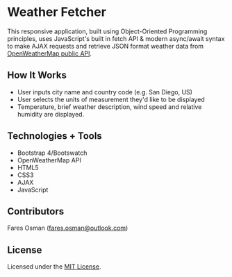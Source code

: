 # Weather Fetcher

This responsive application, built using Object-Oriented Programming principles, uses JavaScript's built in fetch API & modern async/await syntax to make AJAX requests and retrieve JSON format weather data from [OpenWeatherMap public API](https://openweathermap.org/api). 

## How It Works

* User inputs city name and country code (e.g. San Diego, US) 
* User selects the units of measurement they'd like to be displayed 
* Temperature, brief weather description, wind speed and relative humidity are displayed. 

## Technologies + Tools 

* Bootstrap 4/Bootswatch
* OpenWeatherMap API
* HTML5
* CSS3
* AJAX
* JavaScript 

## Contributors

Fares Osman (fares.osman@outlook.com)

## License

Licensed under the [MIT License](LICENSE). 
